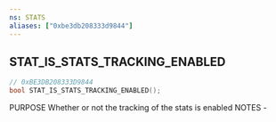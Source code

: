 ```yaml
---
ns: STATS
aliases: ["0xbe3db208333d9844"]
---
```

## STAT_IS_STATS_TRACKING_ENABLED

```c
// 0xBE3DB208333D9844
bool STAT_IS_STATS_TRACKING_ENABLED();
```

PURPOSE Whether or not the tracking of the stats is enabled NOTES -

